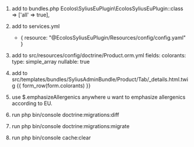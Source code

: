 1. add to bundles.php
    Ecolos\SyliusEuPlugin\EcolosSyliusEuPlugin::class => ['all' => true],
    
2. add to services.yml
      - { resource: "@EcolosSyliusEuPlugin/Resources/config/config.yaml" }

3. add to src/resources/config/doctrine/Product.orm.yml
    fields:
        colorants:
          type: simple_array
          nullable: true
4. add to src/templates/bundles/SyliusAdminBundle/Product/Tab/_details.html.twig
    {{ form_row(form.colorants) }}
    
5. <script src="{{ asset('bundles/ecolossyliuseuplugin/ecolos-eu-plugin.js') }}"></script>
    use $.emphasizeAllergenics anywhere u want to emphasize allergenics according to EU.
    
6. run php bin/console doctrine:migrations:diff

7. run php bin/console doctrine:migrations:migrate

8. run php bin/console cache:clear
